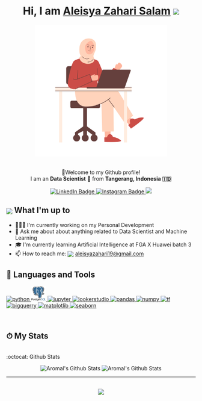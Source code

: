 <div align="center">
    <h1>Hi, I am <a href="https://github.com/AleisyaZahari" target="_blank">Aleisya Zahari Salam</a> <img
            src="https://media.giphy.com/media/hvRJCLFzcasrR4ia7z/giphy.gif" width="32"></h1>
    <img alt="Programmer Pic"
        src="https://github.com/AleisyaZahari/testgit/blob/95697ffc9c11dccb4e7584b4dab2cc9cc5bff212/programmer-pic.png" width="350"/>
    <br/><br/>
    <p>👋Welcome to my Github profile!<br />
        I am an <b> Data Scientist</b> 🚀 from <b>Tangerang, Indonesia 🇮🇩</b>
    </p>
    <div id="header" align="center">
      <div id="badges">
        <a href="https://www.linkedin.com/in/aleisyazaharisalam/">
          <img src="https://img.shields.io/badge/LinkedIn-blue?style=for-the-badge&logo=linkedin&logoColor=white" alt="LinkedIn Badge"/>
        </a>
        <a href="https://www.instagram.com/aleisya01">
          <img src="https://img.shields.io/badge/Instagram-red?style=for-the-badge&logo=instagram&logoColor=white" alt="Instagram Badge"/>
        </a>
        <a href="https://drive.google.com/file/d/1w8xtizabW8lAOFv8n2Loi50lhG2w18j5/view?usp=sharing">
          <img src="https://img.shields.io/badge/Resume-black?style=for-the-badge"/>
        </a>
      </div>
  </div>
</div>

<div>
    <div>
        <h2><img align="center"
                src="https://emojis.slackmojis.com/emojis/images/1584726375/8272/blob-cool.gif?1584726375" width="28" />
            What I'm up to</h2>
        <ul>
            <li> 👨🏻‍💻 I'm currently working on my Personal Development</li>
            <li> 💬 Ask me about about anything related to Data Scientist and Machine Learning</li>
            <li> 🎓 I'm currently learning Artificial Intelligence at FGA X Huawei batch 3</li>
            <li>📫 How to reach me: <img align="center"
                    src="https://emojis.slackmojis.com/emojis/images/1450319444/38/gmail.png?1450319444" width="17" />
                <a href="mailto:aleisyazahari19@gmail.com" target="_blank">aleisyazahari19@gmail.com</a></li>
        </ul>
    </div>
    <div>
        <h2>🧰 Languages and Tools</h2>
        <p align="left">
        <a href="https://www.python.org/" target="_blank" rel="noreferrer"> <img src="https://upload.wikimedia.org/wikipedia/commons/c/c3/Python-logo-notext.svg" alt="python" width="45" height="40" /> </a>
        <a href="https://www.postgresql.org" target="_blank" rel="noreferrer">
            <img src="https://raw.githubusercontent.com/devicons/devicon/master/icons/postgresql/postgresql-original-wordmark.svg" alt="postgresql" width="40" height="40" />
        <a href="https://jupyter.org/" target="_blank" rel="noreferrer"> <img src="https://upload.wikimedia.org/wikipedia/commons/thumb/3/38/Jupyter_logo.svg/66px-Jupyter_logo.svg.png" alt="jupyter" width="45" height="40" /> </a>
        <a href="https://lookerstudio.google.com/" target="_blank" rel="noreferrer"> <img src="https://www.gstatic.com/analytics-lego/svg/ic_looker_studio.svg" alt="lookerstudio" width="40" height="40" /> </a>
        <a href="https://pandas.pydata.org/" target="_blank" rel="noreferrer"> <img src="https://pandas.pydata.org/static/img/pandas_secondary.svg" alt="pandas" width="40" height="40" /> </a>
        <a href="https://numpy.org/" target="_blank" rel="noreferrer"> <img src="https://cdn.worldvectorlogo.com/logos/numpy-1.svg" alt="numpy" width="40" height="40" /> </a>
        <a href="https://www.tensorflow.org/" target="_blank" rel="noreferrer"> <img src="https://upload.wikimedia.org/wikipedia/commons/a/ab/TensorFlow_logo.svg" alt="tf" width="40" height="40" /> </a>
        <a href="https://cloud.google.com/bigquery" target="_blank" rel="noreferrer"> <img src="https://cdn.icon-icons.com/icons2/2699/PNG/512/google_bigquery_logo_icon_168150.png" alt="bigquerry" width="40" height="40" /> </a>
        <a href="https://matplotlib.org/" target="_blank" rel="noreferrer">
            <img src="https://upload.wikimedia.org/wikipedia/commons/thumb/8/84/Matplotlib_icon.svg/270px-Matplotlib_icon.svg.png?20150311090915" alt="matplotlib" width="40" height="40" />
        </a>        
        <a href="https://seaborn.pydata.org/" target="_blank" rel="noreferrer"> <img src="https://seaborn.pydata.org/_images/logo-mark-lightbg.svg" alt="seaborn" width="40" height="40" /> </a>  
</p>
    </div>
    <br />
    <div>
        <h2>⏱ My Stats
        </h2>
    </div>
    <br />
    <div>
                :octocat: Github Stats
            <br />
            <p align="center">
                <img height="160" alt="Aromal's Github Stats"
                    src="https://github-readme-stats.vercel.app/api?username=AleisyaZahari&show_icons=true&hide_border=true&theme=dark&count_private=true" />
                <img alt="Aromal's Github Stats" height="160"
                    src="https://github-readme-stats.vercel.app/api/top-langs/?username=AleisyaZahari&hide=assembly&layout=compact&theme=dark" />
            </p>
    </div>

</div>

<hr />
</br>
<div align="center">
    <img src="https://komarev.com/ghpvc/?username=AleisyaZahari&color=brightgreen&style=flat-square&label=PROFILE+VIEWS +"
        width="130" /><br />
</div>
